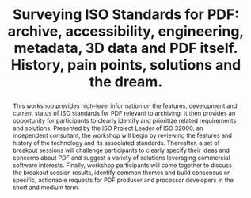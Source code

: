 ---
abstract: "This workshop provides high-level information on the features, development
  and current status of ISO standards for PDF relevant to archiving. It then provides
  an opportunity for participants to clearly identify and prioritize related requirements
  and solutions. Presented by the ISO Project Leader of ISO 32000, an independent
  consultant, the workshop will begin by reviewing the features and history of the
  technology and its associated standards. Thereafter, a set of breakout sessions
  will challenge participants to clearly specify their ideas and concerns about PDF
  and suggest a variety of solutions leveraging commercial software interests. Finally,
  workshop participants will come together to discuss the breakout session results,
  identify common themes and build consensus on specific, actionable requests for
  PDF producer and processor developers in the short and medium term. \n"
creators:
- Johnson, Duff
date: null
document_url: https://services.phaidra.univie.ac.at/api/object/o:378688/download
grand_parent: iPRES
institutions: []
keywords:
- pdf
- pdf/a
- pdf/e
- pdf/ua
- xmp
- prc
- software
- standards
landing_page_url: https://phaidra.univie.ac.at/o:378688
language: eng
layout: publication
license: CC BY-NC-SA 3.0 AT
notes_url: null
parent: iPRES 2014
publication_type: workshops and tutorials
size: 184665
slides_url: null
source_name: iPRES
stream_url: null
title: 'Surveying ISO Standards for PDF: archive, accessibility, engineering, metadata,
  3D data and PDF itself. History, pain points, solutions and the dream.'
year: 2014
---
